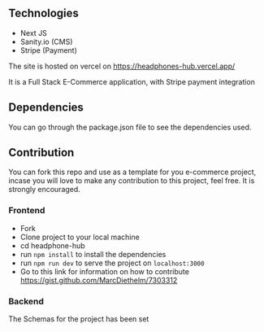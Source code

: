## Technologies
- Next JS
- Sanity.io (CMS)
- Stripe (Payment)

The site is hosted on vercel on https://headphones-hub.vercel.app/

It is a Full Stack E-Commerce application, with Stripe payment integration

## Dependencies
You can go through the package.json file to see the dependencies used.

## Contribution

You can fork this repo and use as a template for you e-commerce project, incase you will love to make any contribution to this project, feel free. It is strongly encouraged.
### Frontend
- Fork
- Clone project to your local machine
- cd headphone-hub
- run `npm install` to install the dependencies
- run `npm run dev` to serve the project on `localhost:3000`
- Go to this link for information on how to contribute https://gist.github.com/MarcDiethelm/7303312

### Backend
The Schemas for the project has been set
